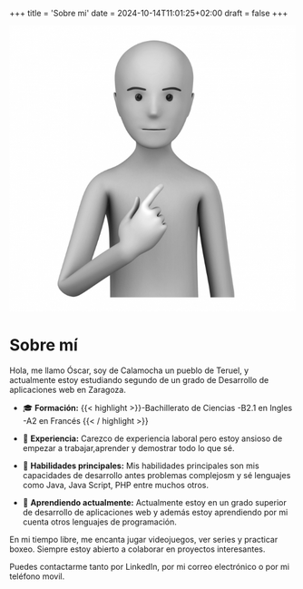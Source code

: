 +++
title = 'Sobre mi'
date = 2024-10-14T11:01:25+02:00
draft = false
+++

![Foto mia](yo.jpg)

# Sobre mí

Hola, me llamo Óscar, soy de Calamocha un pueblo de Teruel, y actualmente estoy estudiando segundo de un grado de Desarrollo de aplicaciones web en Zaragoza.

- 🎓 **Formación:**
  {{< highlight >}}-Bachillerato de Ciencias
  -B2.1 en Ingles
  -A2 en Francés {{< / highlight >}}

- 💼 **Experiencia:**
  Carezco de experiencia laboral pero estoy ansioso de empezar a trabajar,aprender y demostrar todo lo que sé.

- 🚀 **Habilidades principales:**
  Mis habilidades principales son mis capacidades de desarrollo antes problemas complejosm y sé lenguajes como Java, Java Script, PHP entre muchos otros.

- 🌱 **Aprendiendo actualmente:**
  Actualmente estoy en un grado superior de desarrollo de aplicaciones web y además estoy aprendiendo por mi cuenta otros lenguajes de programación.

En mi tiempo libre, me encanta jugar videojuegos, ver series y practicar boxeo. Siempre estoy abierto a colaborar en proyectos interesantes.

Puedes contactarme tanto por LinkedIn, por mi correo electrónico o por mi teléfono movil.
